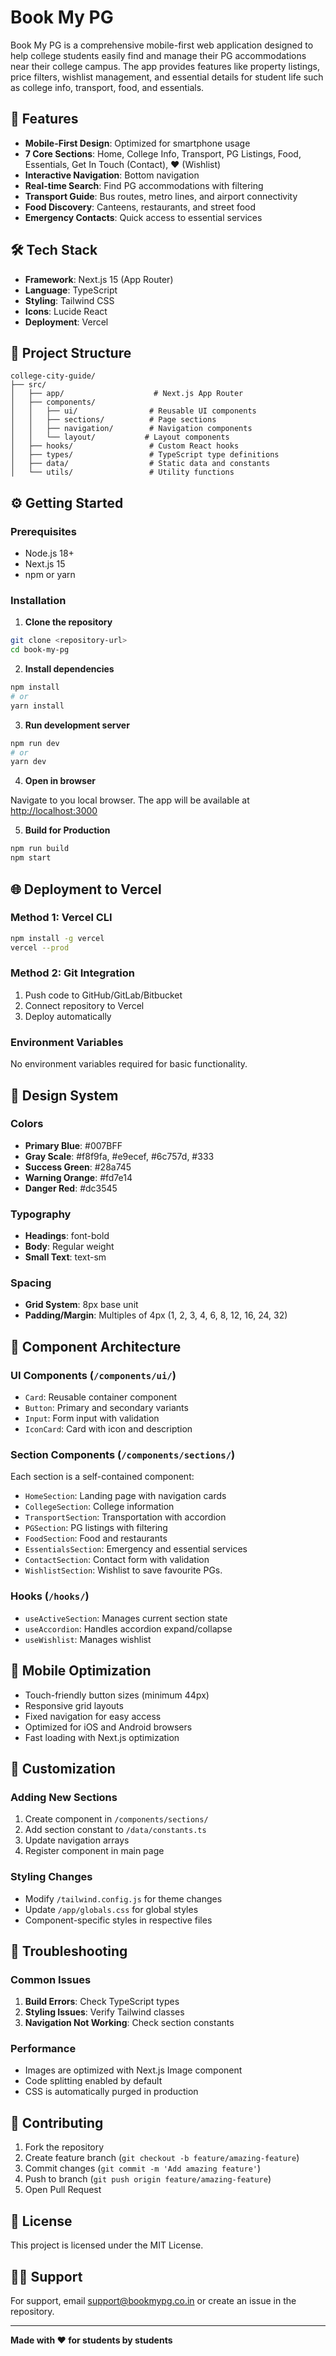 # Book My PG

Book My PG is a comprehensive mobile-first web application designed to help college students easily find and manage their PG accommodations near their college campus. The app provides features like property listings, price filters, wishlist management, and essential details for student life such as college info, transport, food, and essentials.

## 🚀 Features

- **Mobile-First Design**: Optimized for smartphone usage
- **7 Core Sections**: Home, College Info, Transport, PG Listings, Food, Essentials, Get In Touch (Contact), ❤️ (Wishlist)
- **Interactive Navigation**: Bottom navigation
- **Real-time Search**: Find PG accommodations with filtering
- **Transport Guide**: Bus routes, metro lines, and airport connectivity
- **Food Discovery**: Canteens, restaurants, and street food
- **Emergency Contacts**: Quick access to essential services

## 🛠️ Tech Stack

- **Framework**: Next.js 15 (App Router)
- **Language**: TypeScript
- **Styling**: Tailwind CSS
- **Icons**: Lucide React
- **Deployment**: Vercel

## 📁 Project Structure

```
college-city-guide/
├── src/
│   ├── app/                    # Next.js App Router
│   ├── components/
│   │   ├── ui/                # Reusable UI components
│   │   ├── sections/          # Page sections
│   │   ├── navigation/        # Navigation components
│   │   └── layout/           # Layout components
│   ├── hooks/                 # Custom React hooks
│   ├── types/                 # TypeScript type definitions
│   ├── data/                  # Static data and constants
│   └── utils/                 # Utility functions
```

## ⚙ Getting Started

### Prerequisites

- Node.js 18+
- Next.js 15
- npm or yarn

### Installation

1. **Clone the repository**

```bash
git clone <repository-url>
cd book-my-pg
```

2. **Install dependencies**

```bash
npm install
# or
yarn install
```

3. **Run development server**

```bash
npm run dev
# or
yarn dev
```

4. **Open in browser**

Navigate to you local browser. The app will be available at [http://localhost:3000](http://localhost:3000)

5. **Build for Production**

```bash
npm run build
npm start
```

## 🌐 Deployment to Vercel

### Method 1: Vercel CLI

```bash
npm install -g vercel
vercel --prod
```

### Method 2: Git Integration

1. Push code to GitHub/GitLab/Bitbucket
2. Connect repository to Vercel
3. Deploy automatically

### Environment Variables

No environment variables required for basic functionality.

## 🎨 Design System

### Colors

- **Primary Blue**: #007BFF
- **Gray Scale**: #f8f9fa, #e9ecef, #6c757d, #333
- **Success Green**: #28a745
- **Warning Orange**: #fd7e14
- **Danger Red**: #dc3545

### Typography

- **Headings**: font-bold
- **Body**: Regular weight
- **Small Text**: text-sm

### Spacing

- **Grid System**: 8px base unit
- **Padding/Margin**: Multiples of 4px (1, 2, 3, 4, 6, 8, 12, 16, 24, 32)

## 🧩 Component Architecture

### UI Components (`/components/ui/`)

- `Card`: Reusable container component
- `Button`: Primary and secondary variants
- `Input`: Form input with validation
- `IconCard`: Card with icon and description

### Section Components (`/components/sections/`)

Each section is a self-contained component:

- `HomeSection`: Landing page with navigation cards
- `CollegeSection`: College information
- `TransportSection`: Transportation with accordion
- `PGSection`: PG listings with filtering
- `FoodSection`: Food and restaurants
- `EssentialsSection`: Emergency and essential services
- `ContactSection`: Contact form with validation
- `WishlistSection`: Wishlist to save favourite PGs.

### Hooks (`/hooks/`)

- `useActiveSection`: Manages current section state
- `useAccordion`: Handles accordion expand/collapse
- `useWishlist`: Manages wishlist

## 📱 Mobile Optimization

- Touch-friendly button sizes (minimum 44px)
- Responsive grid layouts
- Fixed navigation for easy access
- Optimized for iOS and Android browsers
- Fast loading with Next.js optimization

## 🔧 Customization

### Adding New Sections

1. Create component in `/components/sections/`
2. Add section constant to `/data/constants.ts`
3. Update navigation arrays
4. Register component in main page

### Styling Changes

- Modify `/tailwind.config.js` for theme changes
- Update `/app/globals.css` for global styles
- Component-specific styles in respective files

## 🐛 Troubleshooting

### Common Issues

1. **Build Errors**: Check TypeScript types
2. **Styling Issues**: Verify Tailwind classes
3. **Navigation Not Working**: Check section constants

### Performance

- Images are optimized with Next.js Image component
- Code splitting enabled by default
- CSS is automatically purged in production

## 🤝 Contributing

1. Fork the repository
2. Create feature branch (`git checkout -b feature/amazing-feature`)
3. Commit changes (`git commit -m 'Add amazing feature'`)
4. Push to branch (`git push origin feature/amazing-feature`)
5. Open Pull Request

## 📄 License

This project is licensed under the MIT License.

## 🙋‍♂️ Support

For support, email support@bookmypg.co.in or create an issue in the repository.

---

**Made with ❤️ for students by students**
